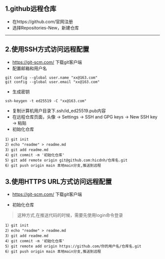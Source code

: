 ## 1.github远程仓库

* 在https://github.com/官网注册
* 选择Repositories-New，新建仓库

---

## 2.使用SSH方式访问远程配置

* https://git-scm.com/ 下载git客户端
* 配置邮箱和用户名
```
git config --global user.name "xx@163.com"
git config --global user.email "xx@163.com"
```
* 生成密钥
```
ssh-keygen -t ed25519 -C "xx@163.com"
```
* 复制计算机用户目录下.ssh/id_ed25519.pub内容
* 在远程仓库页面，头像 -> Settings -> SSH and GPG keys -> New SSH key -> 粘贴
* 初始化仓库

```
1）git init
2）echo "readme" > readme.md
3）git add readme.md
4）git commit -m '初始化仓库'
5）git add remote origin git@github.com:hicdnh/仓库名.git
6）git push origin main 本地main分支,推送到远程
```

## 3.使用HTTPS URL方式访问远程配置
* https://git-scm.com/ 下载git客户端


* 初始化仓库
> 这种方式,在推送代码的时候，需要先使用login命令登录
```
1）git init
2）echo "readme" > readme.md
3）git add readme.md
4）git commit -m '初始化仓库'
5）git remote add origin https://github.com/你的用户名/仓库名.git
6）git push origin main 本地main分支,推送到远程
```





